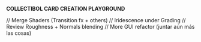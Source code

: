 **COLLECTIBOL CARD CREATION PLAYGROUND**

// Merge Shaders (Transition fx + others)
// Iridescence under Grading 
// Review Roughness + Normals blending 
// More GUI refactor (juntar aún más las cosas)
